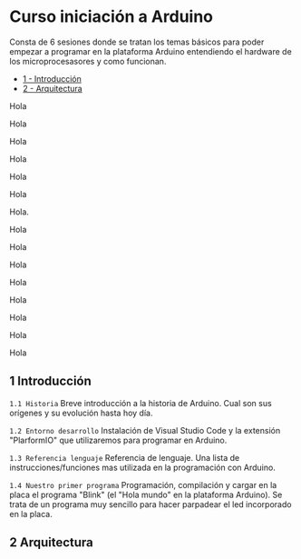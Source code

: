 # Curso iniciación a Arduino
Consta de 6 sesiones donde se tratan los temas básicos para poder empezar a programar en la plataforma Arduino entendiendo el hardware de los microprocesasores y como funcionan.

- [1 - Introducción](#-1-Introducción)
- [2 - Arquitectura](#-2-Arquitectura)

Hola

Hola

Hola

Hola

Hola

Hola

Hola.

Hola

Hola

Hola

Hola

Hola

Hola

Hola

Hola


## 1 Introducción

  `1.1 Historia` Breve introducción a la historia de Arduino. Cual son sus orígenes y su evolución hasta hoy día.

  `1.2 Entorno desarrollo` Instalación de Visual Studio Code y la extensión "PlarformIO" que utilizaremos para programar en Arduino.

  `1.3 Referencia lenguaje` Referencia de lenguaje. Una lista de instrucciones/funciones mas utilizada en la programación con Arduino.

  `1.4 Nuestro primer programa` Programación, compilación y cargar en la placa el programa "Blink" (el "Hola mundo" en la plataforma Arduino). Se trata de un programa muy sencillo para hacer parpadear el led incorporado en la placa.


## 2 Arquitectura
